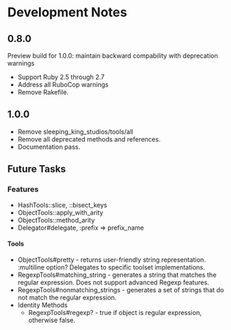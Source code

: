 # Development Notes

## 0.8.0

Preview build for 1.0.0: maintain backward compability with deprecation warnings

- Support Ruby 2.5 through 2.7
- Address all RuboCop warnings
- Remove Rakefile.

## 1.0.0

- Remove sleeping_king_studios/tools/all
- Remove all deprecated methods and references.
- Documentation pass.

## Future Tasks

### Features

- HashTools::slice, ::bisect_keys
- ObjectTools::apply_with_arity
- ObjectTools::method_arity
- Delegator#delegate, :prefix => prefix_name

#### Tools

- ObjectTools#pretty - returns user-friendly string representation. :multiline option? Delegates to specific toolset implementations.
- RegexpTools#matching_string - generates a string that matches the regular expression. Does not support advanced Regexp features.
- RegexpTools#nonmatching_strings - generates a set of strings that do not match the regular expression.
- Identity Methods
  - RegexpTools#regexp? - true if object is regular expression, otherwise false.

